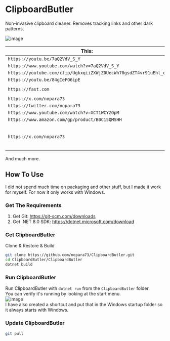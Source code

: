 # ClipboardButler

Non-invasive clipboard cleaner. Removes tracking links and other dark patterns.

![image](https://github.com/nopara73/ClipboardButler/assets/9156103/84c1ff59-4ddf-4e1c-9199-815405962ecc)

| This:                                                            | From This:                                                                                                                                                 |
|------------------------------------------------------------------|------------------------------------------------------------------------------------------------------------------------------------------------------------|
| `https://youtu.be/7aQ2VdV_S_Y`                                   | `https://youtu.be/7aQ2VdV_S_Y?si=gx0Hcg3hF9fWKcKh`                                                                                                         |
| `https://www.youtube.com/watch?v=7aQ2VdV_S_Y`                    | `https://www.youtube.com/watch?v=7aQ2VdV_S_Y&ab_channel=nopara73`                                                                                         |
| `https://youtube.com/clip/UgkxqiiZXWjZ0UecWh70gsdZT4vr91uEhl_q`  | `https://youtube.com/clip/UgkxqiiZXWjZ0UecWh70gsdZT4vr91uEhl_q?si=4AaWzv636s38XYpy`                                                                       |
| `https://youtu.be/84gIeFO6ipE`                                   | `https://youtu.be/84gIeFO6ipE?feature=shared`                                                                                                              |
| `https://fast.com`                                               | `https://www.google.com/url?q=https://fast.com/&sa=D&source=calendar&usd=2&usg=AOvVaw2-43fyjEok_J83Gbx6W6Xw`                                               |
| `https://x.com/nopara73`                                         | `https://x.com/nopara73?t=XL6mz6zGWAjMvByoVLXHgA&s=09`                                                                                                     |
| `https://twitter.com/nopara73`                                   | `https://twitter.com/nopara73?t=XL6mz6zGWAjMvByoVLXHgA&s=09`                                                                                               |
| `https://www.youtube.com/watch?v=XCT1WCYZOpM`                    | `https://www.youtube.com/watch?v=XCT1WCYZOpM&feature=youtu.be`                                                                                             |
| `https://www.amazon.com/gp/product/B0C15QMSHH`                   | `https://www.amazon.com/gp/product/B0C15QMSHH/ref=ox_sc_act_title_3?smid=A30IGBX08D2XOT&psc=1`                                                             |
| `https://x.com/nopara73`                                         | `https://l.facebook.com/l.php?u=https%3A%2F%2Fx.com%2Fnopara73%3Ffbclid%3DIwZXh0bgNhZW0CMTAAAR0OYOUskmn7ar7wAkaH2cN2QvPiFsuVnSyHsto-KXbGLUFvau-n4LSYT-k_aem_PQMJxkEQHetzw1u3ITfwRA&h=AT1Rv7XogRbqmfGnTfnPkl-XEjwUTT40WD8cZeOlwQSvBAY1OYMYVzT45Ynx-8tj-TJ4OXtgu6JtWttePoyMFTS4Q3ng92BWc3AuuzlCMaa9a-j0dNjOD3QeHGcyNbsX3WI` |

And much more.

## How To Use

I did not spend much time on packaging and other stuff, but I made it work for myself. For now it only works with Windows.

### Get The Requirements

1. Get Git: https://git-scm.com/downloads
2. Get .NET 8.0 SDK: https://dotnet.microsoft.com/download

### Get ClipboardButler

Clone & Restore & Build

```sh
git clone https://github.com/nopara73/ClipboardButler.git
cd ClipboardButler/ClipboardButler
dotnet build
```

### Run ClipboardButler

Run ClipboardButler with `dotnet run` from the `ClipboardButler` folder.  
You can verify it's running by looking at the start menu.  
![image](https://github.com/nopara73/ClipboardButler/assets/9156103/8d62ebcd-06b0-423e-8b56-a80954a715f2)  
I have also created a shortcut and put that in the Windows startup folder so it always starts with Windows.  

### Update ClipboardButler

```sh
git pull
```
